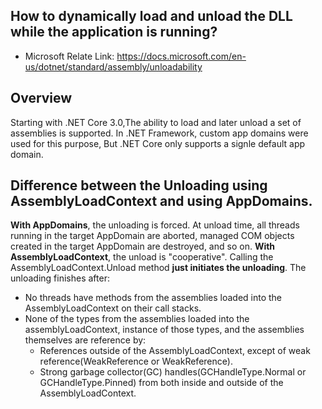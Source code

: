 ## How to dynamically load and unload the DLL while the application is running?
+ Microsoft Relate Link: https://docs.microsoft.com/en-us/dotnet/standard/assembly/unloadability

## Overview
Starting with .NET Core 3.0,The ability to load and later unload a set of assemblies is supported. In .NET Framework, custom app domains were used for this purpose, But .NET Core only supports a signle default app domain.

## Difference between the Unloading using AssemblyLoadContext and using AppDomains.
**With AppDomains**, the unloading is forced. At unload time, all threads running in the target AppDomain are aborted, managed COM objects created in the target AppDomain are destroyed, and so on.
**With AssemblyLoadContext**, the unload is "cooperative". Calling the AssemblyLoadContext.Unload method **just initiates the unloading**. The unloading finishes after:
+ No threads have methods from the assemblies loaded into the AssemblyLoadContext on their call stacks.
+ None of the types from the assemblies loaded into the assemblyLoadContext, instance of those types, and the assemblies themselves are reference by:
  - References outside of the AssemblyLoadContext, except of weak reference(WeakReference or WeakReference<T>).
  - Strong garbage collector(GC) handles(GCHandleType.Normal or GCHandleType.Pinned) from both inside and outside of the AssemblyLoadContext.
